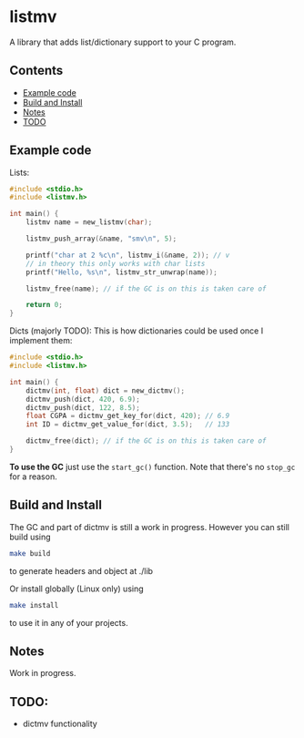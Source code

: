# listmv
A library that adds list/dictionary support to your C program.

## Contents
- [Example code](#example-code)
- [Build and Install](#build-and-install)
- [Notes](#notes)
- [TODO](#todo)

## Example code
Lists:
```c
#include <stdio.h>
#include <listmv.h>

int main() {
    listmv name = new_listmv(char);

    listmv_push_array(&name, "smv\n", 5);

    printf("char at 2 %c\n", listmv_i(&name, 2)); // v
    // in theory this only works with char lists
    printf("Hello, %s\n", listmv_str_unwrap(name));

    listmv_free(name); // if the GC is on this is taken care of

    return 0;
}
```

Dicts (majorly TODO): This is how dictionaries could be used once I implement them:
```c
#include <stdio.h>
#include <listmv.h>

int main() {
    dictmv(int, float) dict = new_dictmv();
    dictmv_push(dict, 420, 6.9);
    dictmv_push(dict, 122, 8.5);
    float CGPA = dictmv_get_key_for(dict, 420); // 6.9
    int ID = dictmv_get_value_for(dict, 3.5);   // 133

    dictmv_free(dict); // if the GC is on this is taken care of
}
```

**To use the GC** just use the `start_gc()` function. Note that there's no `stop_gc` for a reason.

## Build and Install
The GC and part of dictmv is still a work in progress. However you can still build using
```sh
make build
```
to generate headers and object at ./lib

Or install globally (Linux only) using
```sh
make install
```
to use it in any of your projects.


## Notes
Work in progress.

## TODO:
- dictmv functionality